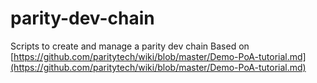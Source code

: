 # parity-dev-chain
Scripts to create and manage a parity dev chain
Based on [https://github.com/paritytech/wiki/blob/master/Demo-PoA-tutorial.md](https://github.com/paritytech/wiki/blob/master/Demo-PoA-tutorial.md)


